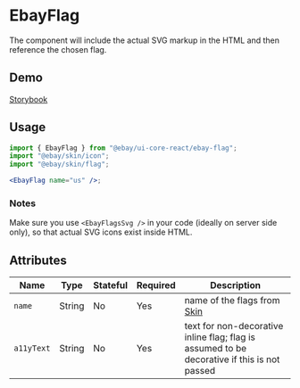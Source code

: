 # EbayFlag

The component will include the actual SVG markup in the HTML and then reference the chosen flag.

## Demo

[Storybook](https://opensource.ebay.com/ebayui-core-react/main/?path=/docs/graphics-icons-ebay-flag--docs)

## Usage

```jsx
import { EbayFlag } from "@ebay/ui-core-react/ebay-flag";
import "@ebay/skin/icon";
import "@ebay/skin/flag";

<EbayFlag name="us" />;
```

### Notes

Make sure you use `<EbayFlagsSvg />` in your code (ideally on server side only), so that actual SVG icons exist inside HTML.

## Attributes

| Name       | Type   | Stateful | Required | Description                                                                                 |
| ---------- | ------ | -------- | -------- | ------------------------------------------------------------------------------------------- |
| `name`     | String | No       | Yes      | name of the flags from [Skin](./types.ts)                                                   |
| `a11yText` | String | No       | Yes      | text for non-decorative inline flag; flag is assumed to be decorative if this is not passed |
